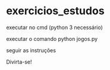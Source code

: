 # exercicios_estudos
executar no cmd (python 3 necessário)

executar o comando python jogos.py

seguir as instruções

Divirta-se!
